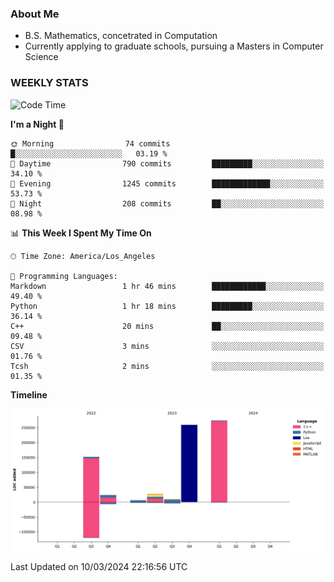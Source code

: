 ### About Me

- B.S. Mathematics, concetrated in Computation
- Currently applying to graduate schools, pursuing a Masters in Computer Science


### WEEKLY STATS
<!--START_SECTION:waka-->
![Code Time](http://img.shields.io/badge/Code%20Time-52%20hrs%2029%20mins-blue)

**I'm a Night 🦉** 

```text
🌞 Morning                74 commits          █░░░░░░░░░░░░░░░░░░░░░░░░   03.19 % 
🌆 Daytime                790 commits         █████████░░░░░░░░░░░░░░░░   34.10 % 
🌃 Evening                1245 commits        █████████████░░░░░░░░░░░░   53.73 % 
🌙 Night                  208 commits         ██░░░░░░░░░░░░░░░░░░░░░░░   08.98 % 
```


📊 **This Week I Spent My Time On** 

```text
🕑︎ Time Zone: America/Los_Angeles

💬 Programming Languages: 
Markdown                 1 hr 46 mins        ████████████░░░░░░░░░░░░░   49.40 % 
Python                   1 hr 18 mins        █████████░░░░░░░░░░░░░░░░   36.14 % 
C++                      20 mins             ██░░░░░░░░░░░░░░░░░░░░░░░   09.48 % 
CSV                      3 mins              ░░░░░░░░░░░░░░░░░░░░░░░░░   01.76 % 
Tcsh                     2 mins              ░░░░░░░░░░░░░░░░░░░░░░░░░   01.35 % 
```

**Timeline**

![Lines of Code chart](https://raw.githubusercontent.com/nickocruzm/nickocruzm/main/assets/bar_graph.png)


 Last Updated on 10/03/2024 22:16:56 UTC
<!--END_SECTION:waka-->
